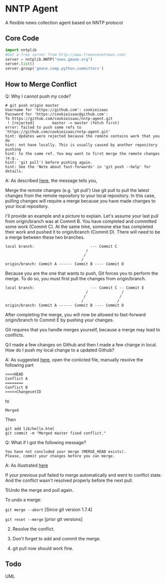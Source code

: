 # NNTP Agent

A flexible news collection agent based on NNTP protocol

## Core Code

```python
import nntplib
#Get a free server from http://www.freeusenetnews.com/
server = nntplib.NNTP("news.gmane.org")
server.list()
server.group('gmane.comp.python.committers')
```

## How to Merge Conflict

Q: Why I cannot push my code?
```
# git push origin master
Username for 'https://github.com': cookieisaac
Password for 'https://cookieisaac@github.com':
To https://github.com/cookieisaac/nntp-agent.git
 ! [rejected]        master -> master (fetch first)
error: failed to push some refs to 'https://github.com/cookieisaac/nntp-agent.git'
hint: Updates were rejected because the remote contains work that you do
hint: not have locally. This is usually caused by another repository pushing
hint: to the same ref. You may want to first merge the remote changes (e.g.,
hint: 'git pull') before pushing again.
hint: See the 'Note about fast-forwards' in 'git push --help' for details.

```
A: As described [here](http://stackoverflow.com/a/10298391/3806343),  the message tells you,

Merge the remote changes (e.g. 'git pull')
Use git pull to pull the latest changes from the remote repository to your local repository. In this case, pulling changes will require a merge because you have made changes to your local repository.

I'll provide an example and a picture to explain. Let's assume your last pull from origin/branch was at Commit B. You have completed and committed some work (Commit C). At the same time, someone else has completed their work and pushed it to origin/branch (Commit D). There will need to be a merge between these two branches.
```
local branch:                         --- Commit C 
                                    /
                                   /
                                  /
origin/branch: Commit A ------ Commit B ---- Commit D
```
Because you are the one that wants to push, Git forces you to perform the merge. To do so, you must first pull the changes from origin/branch.
```
local branch:                         --- Commit C -- Commit E
                                    /               /           
                                   /               /             
                                  /               /               
origin/branch: Commit A ------ Commit B ---- Commit D 
```
After completing the merge, you will now be allowed to fast-forward origin/branch to Commit E by pushing your changes.

Git requires that you handle merges yourself, because a merge may lead to conflicts.


Q:I made a few changes on Github and then I made a few change in local. How do I push my local change to a updated Github?


A: As suggested [here](https://githowto.com/resolving_conflicts), open the conlicted file, manually resolve the following part

```
<<<<HEAD
Conflict A
========
Conflict B
>>>>>ChangesetID
```

to 

```
Merged
```

Then 
```
git add lib/hello.html
git commit -m "Merged master fixed conflict."
```

Q: What if I got the following message?
```
You have not concluded your merge (MERGE_HEAD exists).
Please, commit your changes before you can merge.
```

A: As illustrated [here](http://stackoverflow.com/a/11647899/3806343)

If your previous pull failed to merge automatically and went to conflict state. And the conflict wasn't resolved properly before the next pull.

1)Undo the merge and pull again.

To undo a merge:

`git merge --abort` [Since git version 1.7.4]

`git reset --merge` [prior git versions]

2) Resolve the conflict.

3) Don't forget to add and commit the merge.

4) git pull now should work fine.


## Todo
UML
